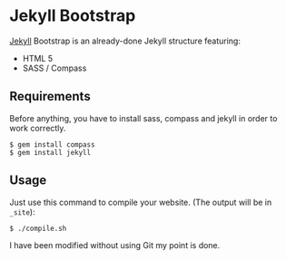 Jekyll Bootstrap
================

[Jekyll](https://github.com/mojombo/jekyll) Bootstrap is an already-done Jekyll structure featuring:

- HTML 5
- SASS / Compass

## Requirements

Before anything, you have to install sass, compass and jekyll in order to work correctly.

```
$ gem install compass
$ gem install jekyll
```

## Usage

Just use this command to compile your website. (The output will be in ```_site```):

```
$ ./compile.sh
```
I have been modified without using Git my point is done. 